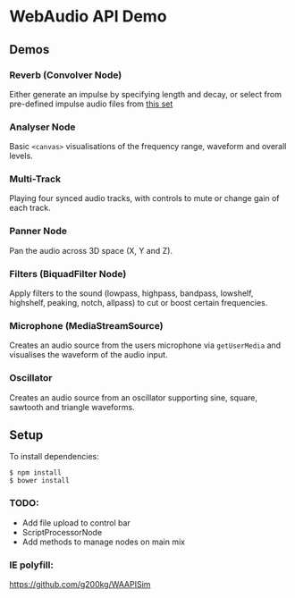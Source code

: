 # WebAudio API Demo

## Demos

### Reverb (Convolver Node)

Either generate an impulse by specifying length and decay, or select from pre-defined impulse audio files from [this set](http://rhythminmind.net/STN/?page_id=443)

### Analyser Node

Basic `<canvas>` visualisations of the frequency range, waveform and overall levels.

### Multi-Track

Playing four synced audio tracks, with controls to mute or change gain of each track.

### Panner Node

Pan the audio across 3D space (X, Y and Z).

### Filters (BiquadFilter Node)

Apply filters to the sound (lowpass, highpass, bandpass, lowshelf, highshelf, peaking, notch, allpass) to cut or boost certain frequencies.

### Microphone (MediaStreamSource)

Creates an audio source from the users microphone via `getUserMedia` and visualises the waveform of the audio input.

### Oscillator

Creates an audio source from an oscillator supporting sine, square, sawtooth and triangle waveforms.

## Setup

To install dependencies:

```
$ npm install
$ bower install
```


### TODO:
* Add file upload to control bar
* ScriptProcessorNode
* Add methods to manage nodes on main mix

### IE polyfill:
https://github.com/g200kg/WAAPISim
